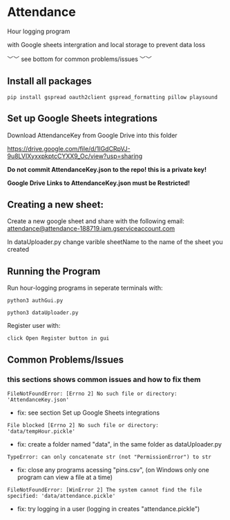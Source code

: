 # Attendance
Hour logging program

with Google sheets intergration and local storage to prevent data loss

﹀﹀ see bottom for common problems/issues ﹀﹀

## Install all packages

``` 
pip install gspread oauth2client gspread_formatting pillow playsound
```

## Set up Google Sheets integrations

Download AttendanceKey from Google Drive into this folder

https://drive.google.com/file/d/1IGdCRpVJ-9u8LVIXyxxpkptcCYXX9_Oc/view?usp=sharing

**Do not commit AttendanceKey.json to the repo! this is a private key!**

**Google Drive Links to AttendanceKey.json must be Restricted!**


## Creating a new sheet:

Create a new google sheet and share with the following email: attendance@attendance-188719.iam.gserviceaccount.com

In dataUploader.py change varible sheetName to the name of the sheet you created

## Running the Program

Run hour-logging programs in seperate terminals with: 
```
python3 authGui.py
```
```
python3 dataUploader.py
```

Register user with:
```
click Open Register button in gui
```


## Common Problems/Issues

### this sections shows common issues and how to fix them

``` FileNotFoundError: [Errno 2] No such file or directory: 'AttendanceKey.json' ```

- fix: see section Set up Google Sheets integrations

``` File blocked [Errno 2] No such file or directory: 'data/tempHour.pickle' ```

- fix: create a folder named "data", in the same folder as dataUploader.py 


``` TypeError: can only concatenate str (not "PermissionError") to str ```

- fix: close any programs acessing "pins.csv", (on Windows only one program can view a file at a time)

``` FileNotFoundError: [WinError 2] The system cannot find the file specified: 'data/attendance.pickle' ```

- fix: try logging in a user (logging in creates "attendance.pickle")
